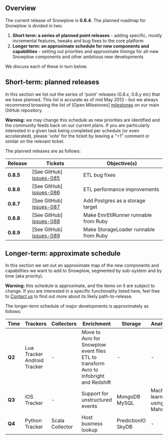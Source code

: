 ## Overview

The current release of Snowplow is **0.8.4**. The planned roadmap for Snowplow is divided in two:

1. **Short term: a series of planned point releases** - adding specific, mostly incremental features, tweaks and bug fixes to the core platform
2. **Longer term: an approximate schedule for new components and capabilities** - setting out priorities and approximate timings for all-new Snowplow components and other ambitious new developments

We discuss each of these in turn below.

## Short-term: planned releases

In this section we list out the series of 'point' releases (0.8.x, 0.8.y etc) that we have planned. This list is accurate as of mid May 2013 - but we always recommend browsing the list of [Open Milestones] [milestones] on our main GitHub repository.

**Warning:** we may change this schedule as new priorities are identified and the community feeds back on our current plans. If you are particularly interested in a given task being completed per schedule (or even accelerated), please 'vote' for the ticket by leaving a "+1" comment or similar on the relevant ticket.

The planned releases are as follows:

| Release   | Tickets                   | Objective(s)                                                                                           |
|-----------|---------------------------|--------------------------------------------------------------------------------------------------------|
| **0.8.5** | [See GitHub] [issues-085] | ETL bug fixes                                                 |
| **0.8.6** | [See GitHub] [issues-086] | ETL performance improvements                                  |
| **0.8.7** | [See GitHub] [issues-087] | Add Postgres as a storage target                              |
| **0.8.8** | [See GitHub] [issues-088] | Make EmrEtlRunner runnable from Ruby                          |
| **0.8.9** | [See GitHub] [issues-089] | Make StorageLoader runnable from Ruby                         |

## Longer-term: approximate schedule

In this section we set out an approximate map of the new components and capabilities we want to add to Snowplow, segmented by sub-system and by time (aka priority).

**Warning:** this schedule is approximate, and the items on it are subject to change. If you are interested in a specific functionality listed here, feel free to [Contact us](Talk-to-us) to find out more about its likely path-to-release.

The longer-term schedule of major developments is approximately as follows:

| Time   | Trackers        | Collectors | Enrichment                                           | Storage              | Analytics |
|--------|-----------------|------------|------------------------------------------------------|----------------------|-----------|
| **Q2** | Lua Tracker<br>Android Tracker | -          | Move to Avro for Snowplow event files<br>ETL to transform Avro to Infobright and Redshift | -        | -         | 
| **Q3** | iOS Tracker     | -          | Support for unstructured events             | MongoDB<br>MySQL        | Machine-learning using Mahout         |
| **Q4** | Python Tracker  | Scala Collector | Host business lookup                                 | PredictionIO<br>SkyDB      | - | 

[milestones]: https://github.com/snowplow/snowplow/issues/milestones

[issues-085]: https://github.com/snowplow/snowplow/issues?milestone=24&state=open
[issues-086]: https://github.com/snowplow/snowplow/issues?milestone=22&state=open
[issues-087]: https://github.com/snowplow/snowplow/issues?milestone=19&state=open
[issues-088]: https://github.com/snowplow/snowplow/issues?milestone=23&state=open
[issues-089]: https://github.com/snowplow/snowplow/issues?milestone=25&state=open

[scalding]: https://github.com/twitter/scalding
[redshift]: http://aws.amazon.com/redshift/